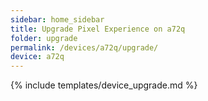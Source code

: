 ```yaml
---
sidebar: home_sidebar
title: Upgrade Pixel Experience on a72q
folder: upgrade
permalink: /devices/a72q/upgrade/
device: a72q
---
```

{% include templates/device_upgrade.md %}
